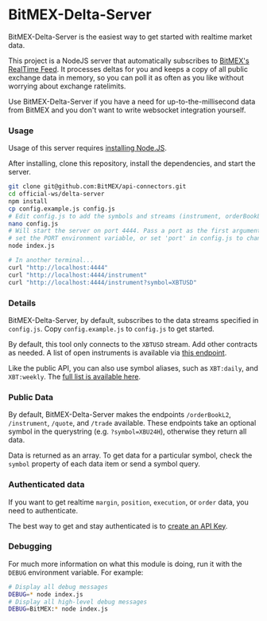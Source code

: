 # BitMEX-Delta-Server

BitMEX-Delta-Server is the easiest way to get started with realtime market data.

This project is a NodeJS server that automatically subscribes to
[BitMEX's RealTime Feed](https://www.bitmex.com/app/wsAPI). It processes deltas for you and keeps
a copy of all public exchange data in memory, so you can poll it as often as you like without worrying
about exchange ratelimits.

Use BitMEX-Delta-Server if you have a need for up-to-the-millisecond data from BitMEX and you don't
want to write websocket integration yourself.

### Usage

Usage of this server requires [installing Node.JS](https://nodejs.org/download/).

After installing, clone this repository, install the dependencies, and start the server.

```bash
git clone git@github.com:BitMEX/api-connectors.git
cd official-ws/delta-server
npm install
cp config.example.js config.js
# Edit config.js to add the symbols and streams (instrument, orderBookL2, etc) that you want to watch.
nano config.js
# Will start the server on port 4444. Pass a port as the first argument,
# set the PORT environment variable, or set 'port' in config.js to change this.
node index.js

# In another terminal...
curl "http://localhost:4444"
curl "http://localhost:4444/instrument"
curl "http://localhost:4444/instrument?symbol=XBTUSD"
```

### Details

BitMEX-Delta-Server, by default, subscribes to the data streams specified in `config.js`. Copy `config.example.js`
to `config.js` to get started.

By default, this tool only connects to the `XBTUSD` stream. Add other contracts as needed. A list of open instruments
is available via [this endpoint](https://www.bitmex.com:443/api/v1/instrument?filter=%7B%22state%22%3A%20%22Open%22%7D).

Like the public API, you can also use symbol aliases, such as `XBT:daily`, and `XBT:weekly`. The
[full list is available here](https://www.bitmex.com/api/v1/instrument/activeIntervals).

### Public Data

By default, BitMEX-Delta-Server makes the endpoints `/orderBookL2`, `/instrument`, `/quote`, and `/trade` available.
These endpoints take an optional symbol in the querystring (e.g. `?symbol=XBU24H`), otherwise they return all data.

Data is returned as an array. To get data for a particular symbol, check the `symbol` property of each data item
or send a symbol query.

### Authenticated data

If you want to get realtime `margin`, `position`, `execution`, or `order` data, you need to authenticate.

The best way to get and stay authenticated is to [create an API Key](https://www.bitmex.com/app/apiKeys).

### Debugging

For much more information on what this module is doing, run it with the `DEBUG` environment variable. For example:

```bash
# Display all debug messages
DEBUG=* node index.js
# Display all high-level debug messages
DEBUG=BitMEX:* node index.js
```
